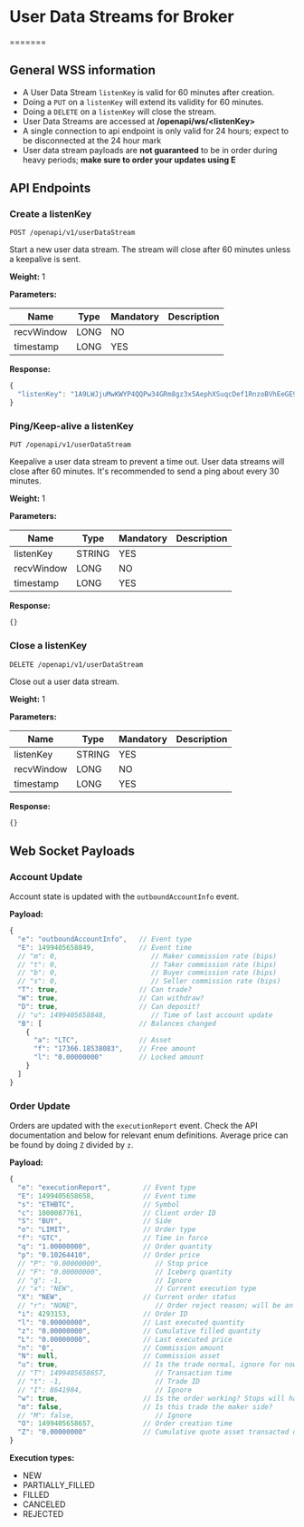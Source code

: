 # User Data Streams for Broker
=======

## General WSS information

* A User Data Stream `listenKey` is valid for 60 minutes after creation.
* Doing a `PUT` on a `listenKey` will extend its validity for 60 minutes.
* Doing a `DELETE` on a `listenKey` will close the stream.
* User Data Streams are accessed at **/openapi/ws/\<listenKey\>**
* A single connection to api endpoint is only valid for 24 hours; expect to be disconnected at the 24 hour mark
* User data stream payloads are **not guaranteed** to be in order during heavy periods; **make sure to order your updates using E**

## API Endpoints

### Create a listenKey

```shell
POST /openapi/v1/userDataStream
```

Start a new user data stream. The stream will close after 60 minutes unless a keepalive is sent.

**Weight:**
1

**Parameters:**

Name | Type | Mandatory | Description
------------ | ------------ | ------------ | ------------
recvWindow | LONG | NO |
timestamp | LONG | YES |

**Response:**

```javascript
{
  "listenKey": "1A9LWJjuMwKWYP4QQPw34GRm8gz3x5AephXSuqcDef1RnzoBVhEeGE963CoS1Sgj"
}
```

### Ping/Keep-alive a listenKey

```shell
PUT /openapi/v1/userDataStream
```

Keepalive a user data stream to prevent a time out. User data streams will close after 60 minutes. It's recommended to send a ping about every 30 minutes.

**Weight:**
1

**Parameters:**

Name | Type | Mandatory | Description
------------ | ------------ | ------------ | ------------
listenKey | STRING | YES |
recvWindow | LONG | NO |
timestamp | LONG | YES |

**Response:**

```javascript
{}
```

### Close a listenKey

```shell
DELETE /openapi/v1/userDataStream
```

Close out a user data stream.

**Weight:**
1

**Parameters:**

Name | Type | Mandatory | Description
------------ | ------------ | ------------ | ------------
listenKey | STRING | YES |
recvWindow | LONG | NO |
timestamp | LONG | YES |

**Response:**

```javascript
{}
```

## Web Socket Payloads

### Account Update

Account state is updated with the `outboundAccountInfo` event.

**Payload:**

```javascript
{
  "e": "outboundAccountInfo",   // Event type
  "E": 1499405658849,           // Event time
  // "m": 0,                       // Maker commission rate (bips)
  // "t": 0,                       // Taker commission rate (bips)
  // "b": 0,                       // Buyer commission rate (bips)
  // "s": 0,                       // Seller commission rate (bips)
  "T": true,                    // Can trade?
  "W": true,                    // Can withdraw?
  "D": true,                    // Can deposit?
  // "u": 1499405658848,           // Time of last account update
  "B": [                        // Balances changed
    {
      "a": "LTC",               // Asset
      "f": "17366.18538083",    // Free amount
      "l": "0.00000000"         // Locked amount
    }
  ]
}
```

### Order Update

Orders are updated with the `executionReport` event. Check the API documentation and below for relevant enum definitions.
Average price can be found by doing `Z` divided by `z`.

**Payload:**

```javascript
{
  "e": "executionReport",        // Event type
  "E": 1499405658658,            // Event time
  "s": "ETHBTC",                 // Symbol
  "c": 1000087761,               // Client order ID
  "S": "BUY",                    // Side
  "o": "LIMIT",                  // Order type
  "f": "GTC",                    // Time in force
  "q": "1.00000000",             // Order quantity
  "p": "0.10264410",             // Order price
  // "P": "0.00000000",             // Stop price
  // "F": "0.00000000",             // Iceberg quantity
  // "g": -1,                       // Ignore
  // "x": "NEW",                    // Current execution type
  "X": "NEW",                    // Current order status
  // "r": "NONE",                   // Order reject reason; will be an error code.
  "i": 4293153,                  // Order ID
  "l": "0.00000000",             // Last executed quantity
  "z": "0.00000000",             // Cumulative filled quantity
  "L": "0.00000000",             // Last executed price
  "n": "0",                      // Commission amount
  "N": null,                     // Commission asset
  "u": true,                     // Is the trade normal, ignore for now
  // "T": 1499405658657,            // Transaction time
  // "t": -1,                       // Trade ID
  // "I": 8641984,                  // Ignore
  "w": true,                     // Is the order working? Stops will have
  "m": false,                    // Is this trade the maker side?
  // "M": false,                    // Ignore
  "O": 1499405658657,            // Order creation time
  "Z": "0.00000000"              // Cumulative quote asset transacted quantity
}
```

**Execution types:**

* NEW
* PARTIALLY_FILLED
* FILLED
* CANCELED
* REJECTED
